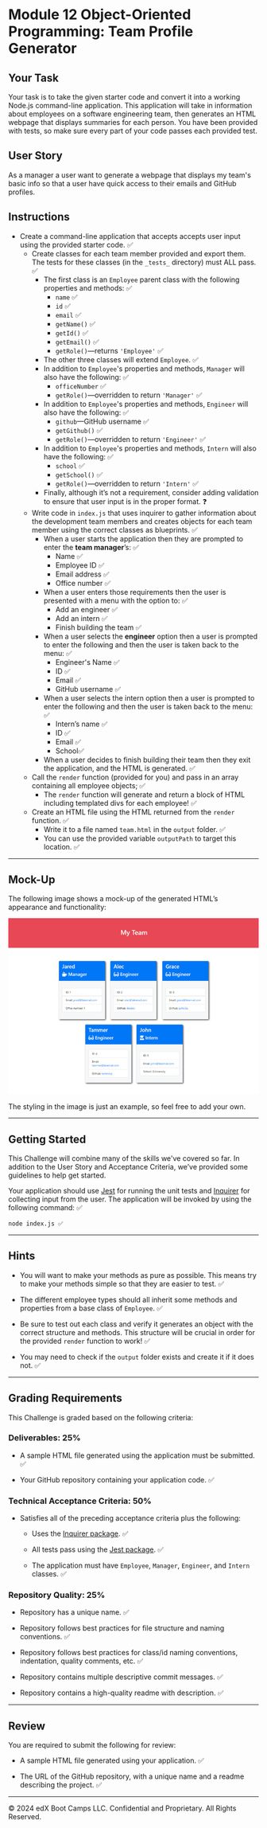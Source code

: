 # Module 12 Object-Oriented Programming: Team Profile Generator

## Your Task

Your task is to take the given starter code and convert it into a working Node.js command-line application. This application will take in information about employees on a software engineering team, then generates an HTML webpage that displays summaries for each person. You have been provided with tests, so make sure every part of your code passes each provided test.

## User Story

As a manager a user want to generate a webpage that displays my team's basic info so that a user have quick access to their emails and GitHub profiles.

## Instructions

* Create a command-line application that accepts accepts user input using the provided starter code. ✅
  * Create classes for each team member provided and export them. The tests for these classes (in the `_tests_` directory) must ALL pass. ✅       
    * The first class is an `Employee` parent class with the following properties and methods:     ✅   
      * `name` ✅
      * `id` ✅
      * `email` ✅
      * `getName()` ✅
      * `getId()` ✅
      * `getEmail()` ✅
      * `getRole()`&mdash;returns `'Employee'` ✅    
    * The other three classes will extend `Employee`. ✅  
    * In addition to `Employee`'s properties and methods, `Manager` will also have the following: ✅
      * `officeNumber` ✅
      * `getRole()`&mdash;overridden to return `'Manager'` ✅
    * In addition to `Employee`'s properties and methods, `Engineer` will also have the following: ✅
      * `github`&mdash;GitHub username ✅
      * `getGithub()` ✅
      * `getRole()`&mdash;overridden to return `'Engineer'` ✅
    * In addition to `Employee`'s properties and methods, `Intern` will also have the following: ✅
      * `school` ✅
      * `getSchool()` ✅
      * `getRole()`&mdash;overridden to return `'Intern'` ✅
    * Finally, although it’s not a requirement, consider adding validation to ensure that user input is in the proper format. ❓  
  * Write code in `index.js` that uses inquirer to gather information about the development team members and creates objects for each team member using the correct classes as blueprints. ✅
    * When a user starts the application then they are prompted to enter the **team manager**’s: ✅
      * Name ✅
      * Employee ID ✅
      * Email address ✅
      * Office number ✅
    * When a user enters those requirements then the user is presented with a menu with the option to: ✅
      * Add an engineer ✅
      * Add an intern  ✅
      * Finish building the team ✅
    * When a user selects the **engineer** option then a user is prompted to enter the following and then the user is taken back to the menu: ✅
      * Engineer's Name ✅
      * ID ✅
      * Email ✅
      * GitHub username ✅
    * When a user selects the intern option then a user is prompted to enter the following and then the user is taken back to the menu: ✅
      * Intern’s name ✅
      * ID ✅
      * Email ✅
      * School✅
    * When a user decides to finish building their team then they exit the application, and the HTML is generated. ✅
  * Call the `render` function (provided for you) and pass in an array containing all employee objects; ✅
    * The `render` function will generate and return a block of HTML including templated divs for each employee! ✅
  * Create an HTML file using the HTML returned from the `render` function.  ✅
    * Write it to a file named `team.html` in the `output` folder. ✅ 
    * You can use the provided variable `outputPath` to target this location. ✅

---

## Mock-Up

The following image shows a mock-up of the generated HTML’s appearance and functionality:

![HTML webpage titled “My Team” features five boxes listing employee names, titles, and other key info.](./Assets/14-object-oriented-programming-challenge-demo.png)

The styling in the image is just an example, so feel free to add your own.

---

## Getting Started

This Challenge will combine many of the skills we've covered so far. In addition to the User Story and Acceptance Criteria, we’ve provided some guidelines to help get started.

Your application should use [Jest](https://www.npmjs.com/package/jest) for running the unit tests and [Inquirer](https://www.npmjs.com/package/inquirer) for collecting input from the user. The application will be invoked by using the following command: ✅

```bash
node index.js ✅
```

---

## Hints

* You will want to make your methods as pure as possible. This means try to make your methods simple so that they are easier to test. ✅

* The different employee types should all inherit some methods and properties from a base class of `Employee`. ✅
 
* Be sure to test out each class and verify it generates an object with the correct structure and methods. This structure will be crucial in order for the provided `render` function to work! ✅
  
* You may need to check if the `output` folder exists and create it if it does not. ✅

---

## Grading Requirements

This Challenge is graded based on the following criteria: 

### Deliverables: 25%

* A sample HTML file generated using the application must be submitted. ✅

* Your GitHub repository containing your application code. ✅

### Technical Acceptance Criteria: 50%

* Satisfies all of the preceding acceptance criteria plus the following:

	* Uses the [Inquirer package](https://www.npmjs.com/package/inquirer). ✅

	* All tests pass using the [Jest package](https://www.npmjs.com/package/jest). ✅

  * The application must have `Employee`, `Manager`, `Engineer`, and `Intern` classes. ✅

### Repository Quality: 25%

* Repository has a unique name. ✅

* Repository follows best practices for file structure and naming conventions. ✅

* Repository follows best practices for class/id naming conventions, indentation, quality comments, etc. ✅

* Repository contains multiple descriptive commit messages. ✅

* Repository contains a high-quality readme with description. ✅

---

## Review

You are required to submit the following for review:

* A sample HTML file generated using your application. ✅

* The URL of the GitHub repository, with a unique name and a readme describing the project. ✅

---
© 2024 edX Boot Camps LLC. Confidential and Proprietary. All Rights Reserved.
